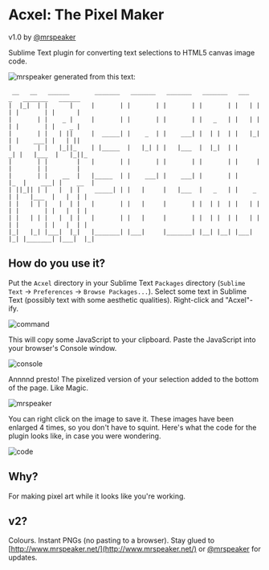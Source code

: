 # Acxel: The Pixel Maker

v1.0 by [@mrspeaker](http://www.twitter.com/mrspeaker)

Sublime Text plugin for converting text selections to  HTML5 canvas image code.

![mrspeaker](https://cloud.githubusercontent.com/assets/129330/5779970/011dfdea-9d75-11e4-9ca3-6e06c4d3b2b4.png) generated from this text:

	 __   __   ______       _______   _______   _______   _______   ___   _   _______   ______
	|  |_|  | |      |     |       | |       | |       | |       | |   | | | |       | |      |
	|       | |    _ |     |       | |       | |       | |   _   | |   | | | |       | |    _ |
	|       | |   | ||     |  _____| |    _  | |    ___| |  | |  | |   |_| | |    ___| |   | ||
	|       | |   |_||_    | |_____  |   |_| | |   |___  |  |_|  | |      _| |   |___  |   |_||_
	|       | |        |   |       | |       | |       | |       | |     |   |       | |        |
	|       | |    __  |   |_____  | |    ___| |    ___| |       | |     |_  |    ___| |    __  |
	| ||_|| | |   |  | |    _____| | |   |     |   |___  |   _   | |    _  | |   |___  |   |  | |
	| |   | | |   |  | |   |       | |   |     |       | |  | |  | |   | | | |       | |   |  | |
	| |   | | |   |  | |   |       | |   |     |       | |  | |  | |   | | | |       | |   |  | |
	|_|   |_| |___|  |_|   |_______| |___|     |_______| |__| |__| |___| |_| |_______| |___|  |_|


## How do you use it?

Put the `Acxel` directory in your Sublime Text `Packages` directory (`Sublime Text` -> `Preferences` -> `Browse Packages...`). Select some text in Sublime Text (possibly text with some aesthetic qualities). Right-click and "Acxel"-ify.

![command](https://cloud.githubusercontent.com/assets/129330/5779958/ef3cd420-9d74-11e4-86d1-258c87f0298a.png)

This will copy some JavaScript to your clipboard. Paste the JavaScript into your browser's Console window.

![console](https://cloud.githubusercontent.com/assets/129330/5779962/f70e0e62-9d74-11e4-858d-e3a052d601f6.png)


Annnnd presto! The pixelized version of your selection added to the bottom of the page. Like Magic.

![mrspeaker](https://cloud.githubusercontent.com/assets/129330/5779970/011dfdea-9d75-11e4-9ca3-6e06c4d3b2b4.png)

You can right click on the image to save it. These images have been enlarged 4 times, so you don't have to squint. Here's what the code for the plugin looks like, in case you were wondering.

![code](https://cloud.githubusercontent.com/assets/129330/5779976/06c66dc2-9d75-11e4-88dc-d2f686775bde.png)

## Why?

For making pixel art while it looks like you're working.

## v2?

Colours. Instant PNGs (no pasting to a browser). Stay glued to [http://www.mrspeaker.net/](http://www.mrspeaker.net/) or [@mrspeaker](http://www.twitter.com/mrspeaker) for updates.
